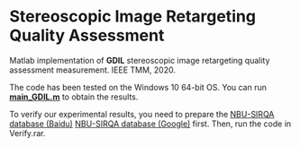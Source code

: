 Stereoscopic Image Retargeting Quality Assessment
=====================

Matlab implementation of **GDIL** stereoscopic image retargeting quality assessment measurement. IEEE TMM, 2020.

The code has been tested on the Windows 10 64-bit OS. You can run [**main_GDIL.m**](main_GDIL.m) to obtain the results. 

To verify our experimental results, you need to prepare the [NBU-SIRQA database (Baidu)](https://pan.baidu.com/s/1uBVzAY-bXYyjVjBCItwhQA) [NBU-SIRQA database (Google)](https://drive.google.com/drive/folders/1cpqQheWOSRuyHRPCIkTB8EFSyJy-spDn?usp=sharing) first. Then, run the code in Verify.rar.

